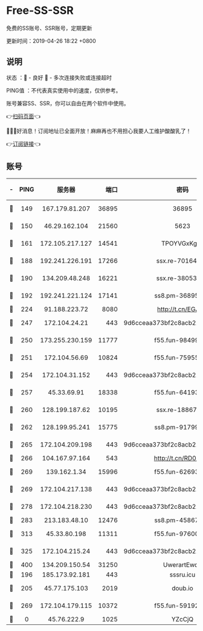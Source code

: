 # Free-SS-SSR

免费的SS账号、SSR账号，定期更新

更新时间：2019-04-26 18:22 +0800

## 说明

状态     ：🙂 - 良好 🙁 - 多次连接失败或连接超时

PING值   ：不代表真实使用中的速度，仅供参考。

账号兼容SS、SSR，你可以自由在两个软件中使用。

👉[扫码页面](https://liesauer.github.io/Free-SS-SSR/)👈

🎉🎉🎉好消息！订阅地址已全面开放！麻麻再也不用担心我要人工维护酸酸乳了！

👉[订阅链接](https://www.liesauer.net/yogurt/subscribe?ACCESS_TOKEN=DAYxR3mMaZAsaqUb)👈

## 账号

|-|PING|服务器|端口|密码|加密方式|区域|
|:----:|:----:|:-----:|-----:|:----:|:----:|:----:|
|🙂|149|167.179.81.207|36895|36895|aes-256-cfb|JP|
|🙂|150|46.29.162.104|21560|5623|aes-128-ctr|RU|
|🙂|161|172.105.217.127|14541|TPOYVGxKglpi|aes-256-cfb|JP|
|🙂|188|192.241.226.191|17266|ssx.re-70164154|aes-256-cfb|US|
|🙂|190|134.209.48.248|16221|ssx.re-38053204|aes-256-cfb|US|
|🙂|192|192.241.221.124|17141|ss8.pm-36895693|aes-256-cfb|US|
|🙂|224|91.188.223.72|8080|http://t.cn/EGJIyrl|rc4-md5|RU|
|🙂|247|172.104.24.21|443|9d6cceaa373bf2c8acb22e60b6a58be6|aes-256-cfb|US|
|🙂|250|173.255.230.159|11777|f55.fun-98499590|aes-256-cfb|US|
|🙂|251|172.104.56.69|10824|f55.fun-75955527|aes-256-cfb|SG|
|🙂|254|172.104.31.152|443|9d6cceaa373bf2c8acb22e60b6a58be6|aes-256-cfb|US|
|🙂|257|45.33.69.91|18338|f55.fun-64193387|aes-256-cfb|US|
|🙂|260|128.199.187.62|10195|ssx.re-18867296|aes-256-cfb|SG|
|🙂|262|128.199.95.241|15775|ss8.pm-91799488|aes-256-cfb|SG|
|🙂|265|172.104.209.198|443|9d6cceaa373bf2c8acb22e60b6a58be6|aes-256-cfb|US|
|🙂|266|104.167.97.164|543|http://t.cn/RD0D7sx|rc4-md5|CA|
|🙂|269|139.162.1.34|15996|f55.fun-62693899|aes-256-cfb|SG|
|🙂|269|172.104.217.138|443|9d6cceaa373bf2c8acb22e60b6a58be6|aes-256-cfb|US|
|🙂|278|172.104.218.230|443|9d6cceaa373bf2c8acb22e60b6a58be6|aes-256-cfb|US|
|🙂|283|213.183.48.10|12476|ss8.pm-45867021|rc4-md5|RU|
|🙂|313|45.33.80.198|11311|f55.fun-97600550|aes-256-cfb|US|
|🙂|325|172.104.215.24|443|9d6cceaa373bf2c8acb22e60b6a58be6|aes-256-cfb|US|
|🙂|400|134.209.150.54|31250|UwerartEwqe|chacha20|IN|
|🙂|196|185.173.92.181|443|sssru.icu|rc4-md5|RU|
|🙂|205|45.77.175.103|2019|doub.io|aes-128-ctr|SG|
|🙂|269|172.104.179.115|10372|f55.fun-59192456|aes-256-cfb|SG|
|🙁|0|45.76.222.9|1025|YZcCjQ|rc4-md5|JP|
